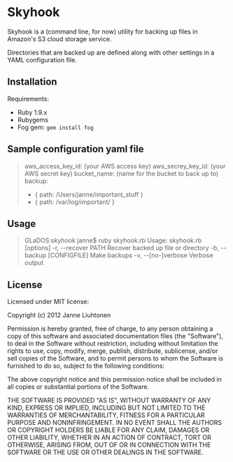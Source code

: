 # Skyhook

Skyhook is a (command line, for now) utility for backing up files in Amazon's S3 cloud storage service. 

Directories that are backed up are defined along with other settings in a YAML configuration file.

## Installation

Requirements:
-	Ruby 1.9.x
-	Rubygems
-	Fog gem: `gem install fog`

## Sample configuration yaml file

> aws_access_key_id: (your AWS access key)
> aws_secrey_key_id: (your AWS secret key)
> bucket_name: (name for the bucket to back up to)
> backup:
> - { path: /Users/janne/important_stuff }
> - { path: /var/log/important/ }

## Usage

> GLaDOS:skyhook janne$ ruby skyhook.rb 
> Usage: skyhook.rb [options]
>    -r, --recover PATH               Recover backed up file or directory
>    -b, --backup [CONFIGFILE]        Make backups
>    -v, --[no-]verbose               Verbose output

## License

Licensed under MIT license:

Copyright (c) 2012 Janne Liuhtonen

Permission is hereby granted, free of charge, to any person obtaining
a copy of this software and associated documentation files (the
"Software"), to deal in the Software without restriction, including
without limitation the rights to use, copy, modify, merge, publish,
distribute, sublicense, and/or sell copies of the Software, and to
permit persons to whom the Software is furnished to do so, subject to
the following conditions:

The above copyright notice and this permission notice shall be included
in all copies or substantial portions of the Software.

THE SOFTWARE IS PROVIDED "AS IS", WITHOUT WARRANTY OF ANY KIND,
EXPRESS OR IMPLIED, INCLUDING BUT NOT LIMITED TO THE WARRANTIES OF
MERCHANTABILITY, FITNESS FOR A PARTICULAR PURPOSE AND NONINFRINGEMENT.
IN NO EVENT SHALL THE AUTHORS OR COPYRIGHT HOLDERS BE LIABLE FOR ANY
CLAIM, DAMAGES OR OTHER LIABILITY, WHETHER IN AN ACTION OF CONTRACT,
TORT OR OTHERWISE, ARISING FROM, OUT OF OR IN CONNECTION WITH THE
SOFTWARE OR THE USE OR OTHER DEALINGS IN THE SOFTWARE.

